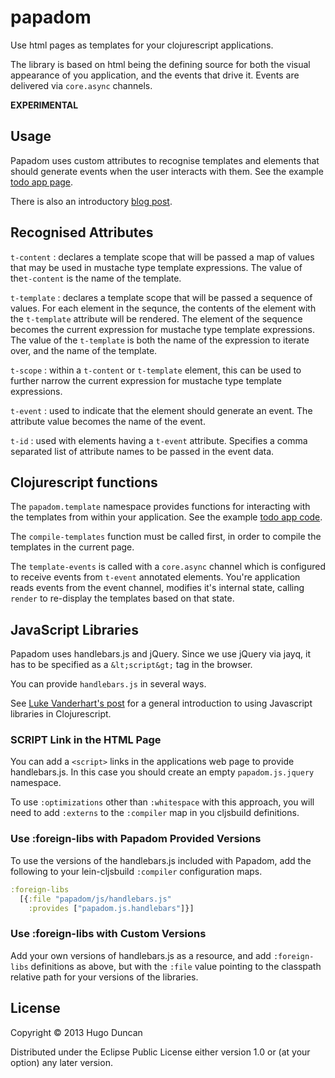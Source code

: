 # papadom

Use html pages as templates for your clojurescript applications.

The library is based on html being the defining source for both the visual
appearance of you application, and the events that drive it.  Events are
delivered via `core.async` channels.

**EXPERIMENTAL**

## Usage

Papadom uses custom attributes to recognise templates and elements that should
generate events when the user interacts with them.  See the example
[todo app page](examples/todo/resources/public/index.html).

There is also an introductory [blog post][papadomblog].

## Recognised Attributes

`t-content`
: declares a template scope that will be passed a map of values that may be used
in mustache type template expressions.  The value of the`t-content` is the name
of the template.

`t-template`
: declares a template scope that will be passed a sequence of values.  For each
element in the sequnce, the contents of the element with the `t-template`
attribute will be rendered.  The element of the sequence becomes the current
expression for mustache type template expressions.  The value of the
`t-template` is both the name of the expression to iterate over, and the name
of the template.

`t-scope`
: within a `t-content` or `t-template` element, this can be used to further
narrow the current expression for mustache type template expressions.

`t-event`
: used to indicate that the element should generate an event.  The attribute
value becomes the name of the event.

`t-id`
: used with elements having a `t-event` attribute.  Specifies a comma
separated list of attribute names to be passed in the event data.

## Clojurescript functions

The `papadom.template` namespace provides functions for interacting with the
templates from within your application.  See the example
[todo app code](examples/todo/src/papadom/example/todo.cljs).

The `compile-templates` function must be called first, in order to compile the
templates in the current page.

The `template-events` is called with a `core.async` channel which is configured
to receive events from `t-event` annotated elements.  You're application reads
events from the event channel, modifies it's internal state, calling `render`
to re-display the templates based on that state.

## JavaScript Libraries

Papadom uses handlebars.js and jQuery.  Since we use jQuery via jayq, it has to
be specified as a `&lt;script&gt;` tag in the browser.

You can provide `handlebars.js` in several ways.

See [Luke Vanderhart's post][lukespost] for a general introduction to using
Javascript libraries in Clojurescript.

### SCRIPT Link in the HTML Page

You can add a `<script>` links in the applications web page to provide
handlebars.js.  In this case you should create an empty `papadom.js.jquery`
namespace.

To use `:optimizations` other than `:whitespace` with this approach, you will
need to add `:externs` to the `:compiler` map in you cljsbuild definitions.

### Use :foreign-libs with Papadom Provided Versions

To use the versions of the handlebars.js included with Papadom, add the
following to your lein-cljsbuild `:compiler` configuration maps.

```clj
:foreign-libs
  [{:file "papadom/js/handlebars.js"
    :provides ["papadom.js.handlebars"]}]
```

### Use :foreign-libs with Custom Versions

Add your own versions of handlebars.js as a resource, and add
`:foreign-libs` definitions as above, but with the `:file` value pointing to the
classpath relative path for your versions of the libraries.

## License

Copyright © 2013 Hugo Duncan

Distributed under the Eclipse Public License either version 1.0 or (at
your option) any later version.


[lukespost]: http://lukevanderhart.com/2011/09/30/using-javascript-and-clojurescript.html "Luke Vanderhart's post on JavaScript libs"

[papadomblog]: http://hugoduncan.org/post/webapp_with_core.async/

